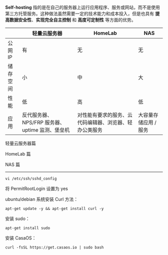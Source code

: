 **Self-hosting** 指的是在自己的服务器上运行应用程序、服务或网站，而不是使用第三方托管服务。这种做法虽然需要一定的技术能力和成本投入，但是也具有 **提高数据安全性**、**实现完全自主控制** 和 **高度可定制性** 等方面的优势。

|          | 轻量云服务器                                    | HomeLab                                                | NAS                   |
| -------- | ----------------------------------------------- | ------------------------------------------------------ | --------------------- |
| 公网 IP  | 有                                              | 无                                                     | 无                    |
| 储存空间 | 小                                              | 中                                                     | 大                    |
| 性能     | 低                                              | 高                                                     | 低                    |
| 应用     | 反代服务器、NPS/FRP 服务器、uptime 监测、堡垒机 | 对性能有要求的服务、云代码编辑器、浏览器、轻办公类服务 | 大容量存储应用 / 服务 |

轻量云服务器篇

HomeLab 篇

NAS 篇

---

```
vi /etc/ssh/sshd_config
```

将 PermitRootLogin 设置为 yes

ubuntu/debian 系统安装 Curl 方法：

```shell
apt-get update -y && apt-get install curl -y
```

安装 sudo：

```shell
apt-get install sudo
```

安装 CasaOS：

```shell
curl -fsSL https://get.casaos.io | sudo bash
```
